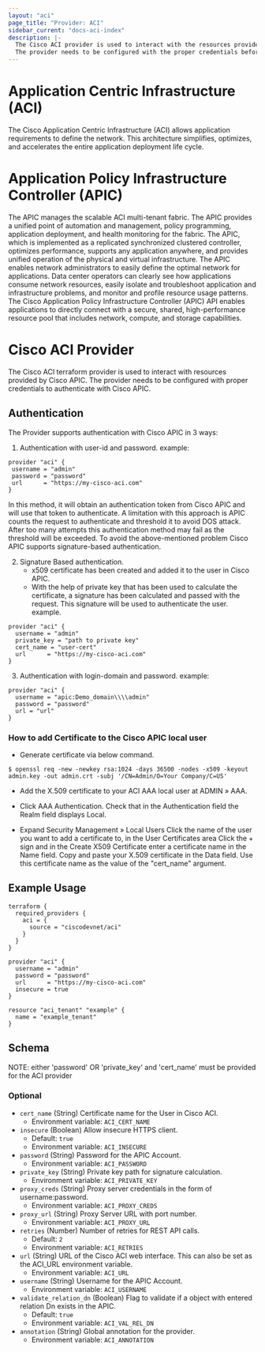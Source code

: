 ```yaml
---
layout: "aci"
page_title: "Provider: ACI"
sidebar_current: "docs-aci-index"
description: |-
  The Cisco ACI provider is used to interact with the resources provided by Cisco APIC.
  The provider needs to be configured with the proper credentials before it can be used.
---
```


# Application Centric Infrastructure (ACI)

The Cisco Application Centric Infrastructure (ACI) allows application requirements to define the network. This architecture simplifies, optimizes, and accelerates the entire application deployment life cycle.

# Application Policy Infrastructure Controller (APIC)

The APIC manages the scalable ACI multi-tenant fabric. The APIC provides a unified point of automation and management, policy programming, application deployment, and health monitoring for the fabric. The APIC, which is implemented as a replicated synchronized clustered controller, optimizes performance, supports any application anywhere, and provides unified operation of the physical and virtual infrastructure.
The APIC enables network administrators to easily define the optimal network for applications. Data center operators can clearly see how applications consume network resources, easily isolate and troubleshoot application and infrastructure problems, and monitor and profile resource usage patterns.
The Cisco Application Policy Infrastructure Controller (APIC) API enables applications to directly connect with a secure, shared, high-performance resource pool that includes network, compute, and storage capabilities.

# Cisco ACI Provider

The Cisco ACI terraform provider is used to interact with resources provided by Cisco APIC. The provider needs to be configured with proper credentials to authenticate with Cisco APIC.

## Authentication

The Provider supports authentication with Cisco APIC in 3 ways:

 1. Authentication with user-id and password.
 example:

 ```hcl
provider "aci" {
  username = "admin"
  password = "password"
  url      = "https://my-cisco-aci.com"
}
 ```

 In this method, it will obtain an authentication token from Cisco APIC and will use that token to authenticate. A limitation with this approach is APIC counts the request to authenticate and threshold it to avoid DOS attack. After too many attempts this authentication method may fail as the threshold will be exceeded.
 To avoid the above-mentioned problem Cisco APIC supports signature-based authentication.

 2. Signature Based authentication.
    * x509 certificate has been created and added it to the user in Cisco APIC.
    * With the help of private key that has been used to calculate the certificate, a signature has been calculated and passed with the request. This signature will be used to authenticate the user.
    example.

```
provider "aci" {
  username = "admin"
  private_key = "path to private key"
  cert_name = "user-cert"
  url      = "https://my-cisco-aci.com"
}
```

3. Authentication with login-domain and password.
   example:

```hcl
provider "aci" {
  username = "apic:Demo_domain\\\\admin"
  password = "password"
  url = "url"
}
```

### How to add Certificate to the Cisco APIC local user ###

* Generate certificate via below command.

```shell
$ openssl req -new -newkey rsa:1024 -days 36500 -nodes -x509 -keyout admin.key -out admin.crt -subj '/CN=Admin/O=Your Company/C=US'
```

* Add the X.509 certificate to your ACI AAA local user at ADMIN » AAA.

* Click AAA Authentication. Check that in the Authentication field the Realm field displays Local.

* Expand Security Management » Local Users
Click the name of the user you want to add a certificate to, in the User Certificates area
Click the + sign and in the Create X509 Certificate enter a certificate name in the Name field. Copy and paste your X.509 certificate in the Data field.
Use this certificate name as the value of the "cert_name" argument.

## Example Usage

```hcl
terraform {
  required_providers {
    aci = {
      source = "ciscodevnet/aci"
    }
  }
}

provider "aci" {
  username = "admin"
  password = "password"
  url      = "https://my-cisco-aci.com"
  insecure = true
}

resource "aci_tenant" "example" {
  name = "example_tenant"
}
```

## Schema

NOTE: either 'password' OR 'private_key' and 'cert_name' must be provided for the ACI provider

### Optional

- `cert_name` (String) Certificate name for the User in Cisco ACI.
  - Environment variable: `ACI_CERT_NAME`
- `insecure` (Boolean) Allow insecure HTTPS client.
  - Default: `true`
  - Environment variable: `ACI_INSECURE`
- `password` (String) Password for the APIC Account.
  - Environment variable: `ACI_PASSWORD`
- `private_key` (String) Private key path for signature calculation.
  - Environment variable: `ACI_PRIVATE_KEY`
- `proxy_creds` (String) Proxy server credentials in the form of username:password.
  - Environment variable: `ACI_PROXY_CREDS`
- `proxy_url` (String) Proxy Server URL with port number.
  - Environment variable: `ACI_PROXY_URL`
- `retries` (Number) Number of retries for REST API calls.
  - Default: `2`
  - Environment variable: `ACI_RETRIES`
- `url` (String) URL of the Cisco ACI web interface. This can also be set as the ACI_URL environment variable.
  - Environment variable: `ACI_URL`
- `username` (String) Username for the APIC Account.
  - Environment variable: `ACI_USERNAME`
- `validate_relation_dn` (Boolean) Flag to validate if a object with entered relation Dn exists in the APIC.
  - Default: `true`
  - Environment variable: `ACI_VAL_REL_DN`
- `annotation` (String) Global annotation for the provider. 
  - Environment variable: `ACI_ANNOTATION`
